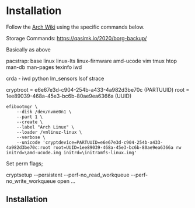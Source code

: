 # Installation

Follow the [Arch Wiki](https://wiki.archlinux.org/title/Installation_guide) using the specific commands below.

Storage Commands: <https://qasimk.io/2020/borg-backup/>


Basically as above

pacstrap: base linux linux-lts linux-firmware amd-ucode vim tmux htop man-db man-pages texinfo iwd

crda - iwd
python
lm_sensors
lsof
strace



cryptroot = e6e67e3d-c904-254b-a433-4a982d3be70c (PARTUUID)
root = 1ee89039-468a-45e3-bc6b-80ae9ea6366a (UUID)

```terminal
efibootmgr \
    --disk /dev/nvme0n1 \
    --part 1 \
    --create \
    --label "Arch Linux" \
    --loader /vmlinuz-linux \
    --verbose \
    --unicode 'cryptdevice=PARTUUID=e6e67e3d-c904-254b-a433-4a982d3be70c:root root=UUID=1ee89039-468a-45e3-bc6b-80ae9ea6366a rw initrd=\amd-ucode.img initrd=\initramfs-linux.img'
```



Set perm flags;

cryptsetup --persistent --perf-no_read_workqueue --perf-no_write_workqueue  open ...

## Installation
